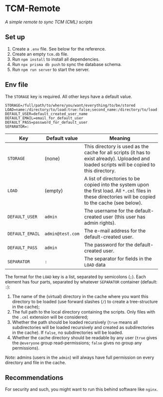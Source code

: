 # TCM-Remote
*A simple remote to sync TCM (CML) scripts*

## Set up
1. Create a `.env` file. See below for the reference.
2. Create an empty `tcm.db` file.
3. Run `npm install` to install all dependencies.
4. Run `npx prisma db push` to sync the database schema.
5. Run `npm run server` to start the server.

## Env file
The `STORAGE` key is required. 
All other keys have a default value.

```dotenv
STORAGE=/full/path/to/where/you/want/everything/to/be/stored
LOAD=name:/directory/to/load:true:false;second_name:/directory/to/load:false:true
DEFAULT_USER=default_created_user_name
DEFAULT_EMAIL=email_for_default_user
DEFAULT_PASS=password_for_default_user
SEPARATOR=:
```

 | Key             | Default value    | Meaning                                                                                                                                                 |
 |-----------------|------------------|---------------------------------------------------------------------------------------------------------------------------------------------------------|
 | `STORAGE`       | (none)           | This directory is used as the cache for all scripts (it has to exist already). Uploaded and loaded scripts will be copied to this directory.            |
 | `LOAD`          | (empty)          | A list of directories to be copied into the system upon the first load. All `*.cml` files in these directories will be copied to the cache (see below). |
 | `DEFAULT_USER`  | `admin`          | The username for the default-created user (this user has admin rights).                                                                                 |
 | `DEFAULT_EMAIL` | `admin@test.com` | The e-mail address for the default-created user.                                                                                                        |
 | `DEFAULT_PASS`  | `admin`          | The password for the default-created user.                                                                                                              |
 | `SEPARATOR`     | `:`              | The separator for fields in the `LOAD` data                                                                                                             |

The format for the `LOAD` key is a list, separated by semicolons (`;`). Each element has four parts, separated by whatever `SEPARATOR` container (default: `:`):
1. The name of the (virtual) directory in the cache where you want this directory to be loaded (use forward slashes (`/`) to create a tree-structure in the cache);
2. The full path to the local directory containing the scripts. Only files with the `.cml` extension will be considered;
3. Whether the path should be loaded recursively (`true` means all subdirectories will be loaded recursively and created as subdirectories in the cache). If `false`, no subdirectories will be loaded.
4. Whether the cache directory should be readable by any user (`true` gives the `@everyone` group read-permissions; `false` gives no group any permissions).

*Note:* admins (users in the `admin`) will always have full permission on every directory and file in the cache.

## Recommendations
For security and such, you might want to run this behind software like `nginx`.